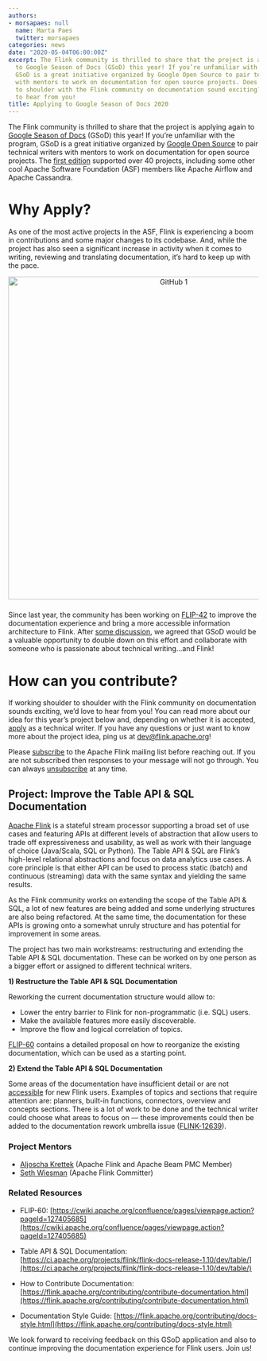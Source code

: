 ```yaml
---
authors:
- morsapaes: null
  name: Marta Paes
  twitter: morsapaes
categories: news
date: "2020-05-04T06:00:00Z"
excerpt: The Flink community is thrilled to share that the project is applying again
  to Google Season of Docs (GSoD) this year! If you’re unfamiliar with the program,
  GSoD is a great initiative organized by Google Open Source to pair technical writers
  with mentors to work on documentation for open source projects. Does working shoulder
  to shoulder with the Flink community on documentation sound exciting? We’d love
  to hear from you!
title: Applying to Google Season of Docs 2020
---
```


The Flink community is thrilled to share that the project is applying again to [Google Season of Docs](https://developers.google.com/season-of-docs/) (GSoD) this year! If you’re unfamiliar with the program, GSoD is a great initiative organized by [Google Open Source](https://opensource.google.com/) to pair technical writers with mentors to work on documentation for open source projects. The [first edition](https://developers.google.com/season-of-docs/docs/2019/participants) supported over 40 projects, including some other cool Apache Software Foundation (ASF) members like Apache Airflow and Apache Cassandra.

# Why Apply?

As one of the most active projects in the ASF, Flink is experiencing a boom in contributions and some major changes to its codebase. And, while the project has also seen a significant increase in activity when it comes to writing, reviewing and translating documentation, it’s hard to keep up with the pace.

<center>
	<img src="{{ site.baseurl }}/img/blog/2020-05-04-season-of-docs/2020-04-30-season-of-docs_1.png" width="650px" alt="GitHub 1"/>
</center>

<div style="line-height:60%;">
    <br>
</div>

Since last year, the community has been working on [FLIP-42](https://cwiki.apache.org/confluence/display/FLINK/FLIP-42%3A+Rework+Flink+Documentation) to improve the documentation experience and bring a more accessible information architecture to Flink. After [some discussion](https://www.mail-archive.com/dev@flink.apache.org/msg36987.html), we agreed that GSoD would be a valuable opportunity to double down on this effort and collaborate with someone who is passionate about technical writing...and Flink!

# How can you contribute?

If working shoulder to shoulder with the Flink community on documentation sounds exciting, we’d love to hear from you! You can read more about our idea for this year’s project below and, depending on whether it is accepted, [apply](https://developers.google.com/season-of-docs/docs/tech-writer-guide) as a technical writer. If you have any questions or just want to know more about the project idea, ping us at [dev@flink.apache.org](https://flink.apache.org/community.html#mailing-lists)!

<div class="alert alert-info">
	Please <a href="mailto:dev-subscribe@flink.apache.org">subscribe</a> to the Apache Flink mailing list before reaching out.
	If you are not subscribed then responses to your message will not go through.
	You can always <a href="mailto:dev-unsubscribe@flink.apache.org">unsubscribe</a> at any time. 
</div>

## Project: Improve the Table API & SQL Documentation

[Apache Flink](https://flink.apache.org/) is a stateful stream processor supporting a broad set of use cases and featuring APIs at different levels of abstraction that allow users to trade off expressiveness and usability, as well as work with their language of choice (Java/Scala, SQL or Python). The Table API & SQL are Flink’s high-level relational abstractions and focus on data analytics use cases. A core principle is that either API can be used to process static (batch) and continuous (streaming) data with the same syntax and yielding the same results.

As the Flink community works on extending the scope of the Table API & SQL, a lot of new features are being added and some underlying structures are also being refactored. At the same time, the documentation for these APIs is growing onto a somewhat unruly structure and has potential for improvement in some areas. 

The project has two main workstreams: restructuring and extending the Table API & SQL documentation. These can be worked on by one person as a bigger effort or assigned to different technical writers.

**1) Restructure the Table API & SQL Documentation**

Reworking the current documentation structure would allow to:

* Lower the entry barrier to Flink for non-programmatic (i.e. SQL) users.
* Make the available features more easily discoverable.
* Improve the flow and logical correlation of topics.

[FLIP-60](https://cwiki.apache.org/confluence/pages/viewpage.action?pageId=127405685) contains a detailed proposal on how to reorganize the existing documentation, which can be used as a starting point.


**2) Extend the Table API & SQL Documentation**

Some areas of the documentation have insufficient detail or are not [accessible](https://flink.apache.org/contributing/docs-style.html#general-guiding-principles) for new Flink users. Examples of topics and sections that require attention are: planners, built-in functions, connectors, overview and concepts sections. There is a lot of work to be done and the technical writer could choose what areas to focus on — these improvements could then be added to the documentation rework umbrella issue ([FLINK-12639](https://issues.apache.org/jira/browse/FLINK-12639)).

### Project Mentors 

* [Aljoscha Krettek](https://twitter.com/aljoscha) (Apache Flink and Apache Beam PMC Member)
* [Seth Wiesman](https://twitter.com/sjwiesman) (Apache Flink Committer)

### Related Resources

* FLIP-60: [https://cwiki.apache.org/confluence/pages/viewpage.action?pageId=127405685](https://cwiki.apache.org/confluence/pages/viewpage.action?pageId=127405685)

* Table API & SQL Documentation: [https://ci.apache.org/projects/flink/flink-docs-release-1.10/dev/table/](https://ci.apache.org/projects/flink/flink-docs-release-1.10/dev/table/)

* How to Contribute Documentation: [https://flink.apache.org/contributing/contribute-documentation.html](https://flink.apache.org/contributing/contribute-documentation.html)

* Documentation Style Guide: [https://flink.apache.org/contributing/docs-style.html](https://flink.apache.org/contributing/docs-style.html)

We look forward to receiving feedback on this GSoD application and also to continue improving the documentation experience for Flink users. Join us!
